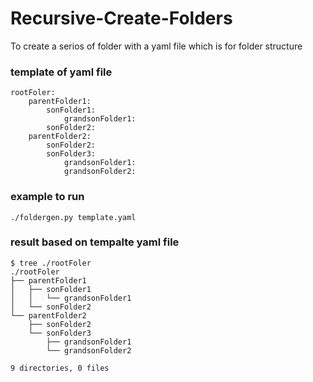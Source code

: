 # Recursive-Create-Folders
To create a serios of folder with a yaml file which is for folder structure

### template of yaml file
```
rootFoler:
    parentFolder1:
        sonFolder1:
            grandsonFolder1:
        sonFolder2:
    parentFolder2:
        sonFolder2:
        sonFolder3:
            grandsonFolder1:
            grandsonFolder2:
```

### example to run
```
./foldergen.py template.yaml 
```

### result based on tempalte yaml file
```
$ tree ./rootFoler
./rootFoler
├── parentFolder1
│   ├── sonFolder1
│   │   └── grandsonFolder1
│   └── sonFolder2
└── parentFolder2
    ├── sonFolder2
    └── sonFolder3
        ├── grandsonFolder1
        └── grandsonFolder2

9 directories, 0 files
```
